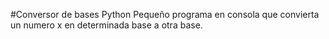 #Conversor de bases Python
Pequeño programa en consola que convierta un numero x en determinada base a otra base.
